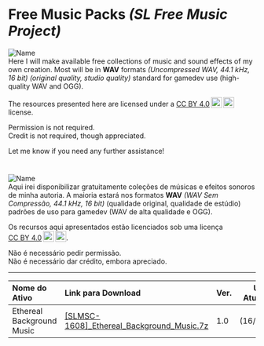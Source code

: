 # Free Music Packs _(SL Free Music Project)_

![Name](https://img.shields.io/badge/LANGUAGE-ENGLISH-blue)  
Here I will make available free collections of music and sound effects of my own creation. Most will be in **WAV** formats _(Uncompressed WAV, 44.1 kHz, 16 bit) (original quality, studio quality)_ standard for gamedev use (high-quality WAV and OGG).

The resources presented here are licensed under a <a href="https://creativecommons.org/licenses/by/4.0/?ref=chooser-v1" target="_blank" rel="license noopener noreferrer" style="display:inline-block;">CC BY 4.0<img style="height:22px!important;margin-left:3px;vertical-align:text-bottom;" src="https://mirrors.creativecommons.org/presskit/icons/cc.svg?ref=chooser-v1" alt=""></a><img style="height:22px!important;margin-left:3px;vertical-align:text-bottom;" src="https://mirrors.creativecommons.org/presskit/icons/by.svg?ref=chooser-v1" alt=""> license.

Permission is not required.  
Credit is not required, though appreciated.  
  
Let me know if you need any further assistance!
#
![Name](https://img.shields.io/badge/IDIOMA-PORTUGUÊS-579943)  
Aqui irei disponibilizar gratuitamente coleções de músicas e efeitos sonoros de minha autoria. A maioria estará nos formatos **WAV** _(WAV Sem Compressão, 44.1 kHz, 16 bit)_ (qualidade original, qualidade de estúdio) padrões de uso para gamedev (WAV de alta qualidade e OGG).

Os recursos aqui apresentados estão licenciados sob uma licença <a href="https://creativecommons.org/licenses/by/4.0/?ref=chooser-v1" target="_blank" rel="license noopener noreferrer" style="display:inline-block;">CC BY 4.0<img style="height:22px!important;margin-left:3px;vertical-align:text-bottom;" src="https://mirrors.creativecommons.org/presskit/icons/cc.svg?ref=chooser-v1" alt=""></a><img style="height:22px!important;margin-left:3px;vertical-align:text-bottom;" src="https://mirrors.creativecommons.org/presskit/icons/by.svg?ref=chooser-v1" alt="">.
  
Não é necessário pedir permissão.  
Não é necessário dar crédito, embora apreciado.

---------------------------
Nome do Ativo | Link para Download | Ver. | Última Atualização
| :-------- | :----- | ----- | ----- |
Ethereal Background Music | [[SLMSC-1608]_Ethereal_Background_Music.7z](http://example.com) | 1.0 | (16/08/2024)
